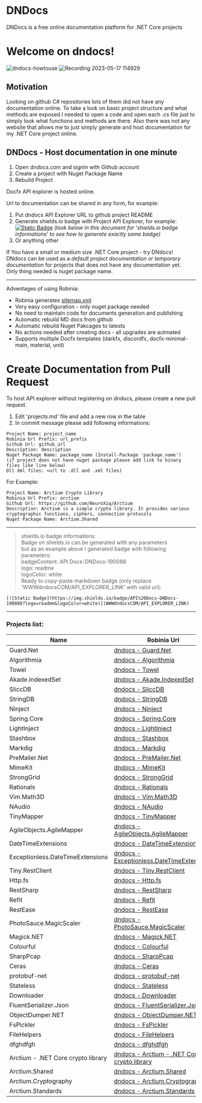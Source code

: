 # DNDocs
DNDocs is a free online documentation platform for .NET Core projects

# Welcome on dndocs!

![dndocs-howtouse](https://github.com/NeuroXiq/dndocs/assets/19374897/e6ae701d-02de-4116-870a-8cc7dcaf5c63)
![Recording 2023-05-17 114929](https://github.com/NeuroXiq/dndocs/assets/19374897/f8fbe700-3ef6-4110-b19d-ce9a07248e01)

## Motivation
Looking on github C# repositories lots of them did  not have any documentation online. To take a look on basic project structure
and what methods are exposed I needed to open a code and open each .cs file just to simply look what functions and methods are there.
Also there was not any website that allows me to just simply generate and host documentation for my .NET Core project online.


## DNDocs - Host documentation in one minute

1. Open dndocs.com and signin with Github account
2. Create a project with Nuget Package Name
3. Rebuild Project

Docfx API explorer is hosted online.

Url to documentation can be shared in any form, for example:
1. Put dndocs API Explorer URL to github project README 
2. Generate shields.io badge with Project API Explorer, for example: [![Static Badge](https://img.shields.io/badge/API%20Docs-DNDocs-190088?logo=readme&logoColor=white)](https://dndocs.com/d/arctium/api/Arctium.Standards.Connection.Tls.Tls13.API.Tls13ClientConfig.html) _(look below in this document for 'shields.io badge informations' to see how to generate exactly same badge)_
3. Or anything other

If You have a small or medium size .NET Core project - try DNdocs!\
DNdocs can be used as a *default project documentation* or *temporary documentation* for projects that does not have  any documentation yet.\
Only thing  needed is nuget package name.

---

Adventages of using Robinia:
- Robinia generates [sitemap.xml](https://dndocs.com/api/other/sitemaps/sitemap.xml)
- Very easy configuration - only nuget package needed
- No need to maintain code for documents generation and publishing
- Automatic rebuild MD docs from github
- Automatic rebuild Nuget Pakcages to latests
- No actions needed after creating docs - all upgrades are autmated
- Supports multiple Docfx templates (darkfx, discordfx, docfx-minimal-main, material, unit)

# Create Documentation from Pull Request
To host API explorer without registering on dndocs, please create a new pull request.
1. Edit 'projects.md' file and add a new row in the  table
2. In  commit  message please add following informations:

```
Project Name: project_name
Robinia Url Prefix: url_prefix
Github Url: github_url
Description: description
Nuget Package Name: package_name (Install-Package 'package_name')
(if project does not have nuget package please add link to binary files like line below)
Dll Xml files: <url to .dll and .xml files)
```

For Example:

```
Project Name: Arctium Crypto Library
Robinia Url Prefix: arctium
Github Url: https://github.com/NeuroXiq/Arctium
Description: Arctium is a simple crypto library. It provides various cryptographic functions, ciphers, connection protocols
Nuget Package Name: Arctium.Shared
```

---
> shields.io badge informations:\
> Badge on shields.io can be generated with any parameters\
> but as an example above I generated badge with following parameters:\
> badgeContent: API Docs-DNDocs-190088\
> logo: readme\
> logoColor: white\
> Ready to copy-paste markdown badge (only replace 'WWWdndocsCOM/API_EXPLORER_LINK' with valid url):

```
[![Static Badge](https://img.shields.io/badge/API%20Docs-DNDocs-190088?logo=readme&logoColor=white)](WWWdndocsCOM/API_EXPLORER_LINK)
```

---
### Projects list:

|Name|Robinia Url|Github|
|-|-|-|
|Guard.Net|[dndocs - Guard.Net](https://www.dndocs.com/d/guardnet/api/index.html)| [Github](Guard.Net)|
|Algorithmia|[dndocs - Algorithmia](https://www.dndocs.com/d/algorithmi/api/index.html)| [Github](https://github.com/SolutionsDesign/Algorithmia)|
|Towel |[dndocs - Towel ](https://www.dndocs.com/d/towel/api/index.html)| [Github](https://github.com/ZacharyPatten/Towel)|
|Akade.IndexedSet|[dndocs - Akade.IndexedSet](https://www.dndocs.com/d/akadeinde/api/index.html)| [Github](https://github.com/akade/Akade.IndexedSet)|
|SliccDB|[dndocs - SliccDB](https://www.dndocs.com/d/sliccdb/api/index.html)| [Github](https://github.com/pmikstacki/SliccDB)|
|StringDB|[dndocs - StringDB](https://www.dndocs.com/d/stringdb/api/index.html)| [Github](https://github.com/SirJosh3917/StringDB)|
|Ninject|[dndocs - Ninject](https://www.dndocs.com/d/ninject/api/index.html)| [Github](https://github.com/ninject/ninject)|
|Spring.Core|[dndocs - Spring.Core](https://www.dndocs.com/d/springcor/api/index.html)| [Github](https://github.com/spring-projects/spring-net)|
|LightInject |[dndocs - LightInject ](https://www.dndocs.com/d/lightinjec/api/index.html)| [Github](https://github.com/seesharper/LightInject)|
|Stashbox |[dndocs - Stashbox ](https://www.dndocs.com/d/stashbox/api/index.html)| [Github](https://github.com/z4kn4fein/stashbox)|
|Markdig |[dndocs - Markdig ](https://www.dndocs.com/d/markdig/api/index.html)| [Github](https://github.com/xoofx/markdig)|
|PreMailer.Net|[dndocs - PreMailer.Net](https://www.dndocs.com/d/premailer/api/index.html)| [Github](https://github.com/milkshakesoftware/PreMailer.Net)|
|MimeKit |[dndocs - MimeKit ](https://www.dndocs.com/d/mimekit/api/index.html)| [Github](https://github.com/jstedfast/MimeKit)|
|StrongGrid |[dndocs - StrongGrid ](https://www.dndocs.com/d/stronggrid/api/index.html)| [Github](https://github.com/Jericho/StrongGrid)|
|Rationals|[dndocs - Rationals](https://www.dndocs.com/d/rationals/api/index.html)| [Github](https://github.com/tompazourek/Rationals)|
|Vim.Math3D |[dndocs - Vim.Math3D ](https://www.dndocs.com/d/vimmathd/api/index.html)| [Github](https://github.com/vimaec/math3d)|
|NAudio |[dndocs - NAudio ](https://www.dndocs.com/d/naudio/api/index.html)| [Github](https://github.com/naudio/NAudio)|
|TinyMapper |[dndocs - TinyMapper ](https://www.dndocs.com/d/tinymapper/api/index.html)| [Github](https://github.com/TinyMapper/TinyMapper)|
|AgileObjects.AgileMapper|[dndocs - AgileObjects.AgileMapper](https://www.dndocs.com/d/agileobjec/api/index.html)| [Github](https://github.com/agileobjects/AgileMapper)|
|DateTimeExtensions|[dndocs - DateTimeExtensions](https://www.dndocs.com/d/datetimeex/api/index.html)| [Github](https://github.com/joaomatossilva/DateTimeExtensions)|
|Exceptionless.DateTimeExtensions|[dndocs - Exceptionless.DateTimeExtensions](https://www.dndocs.com/d/exceptionl/api/index.html)| [Github](https://github.com/exceptionless/Exceptionless.DateTimeExtensions)|
|Tiny.RestClient|[dndocs - Tiny.RestClient](https://www.dndocs.com/d/tinyrestc/api/index.html)| [Github](https://github.com/jgiacomini/Tiny.RestClient)|
|Http.fs|[dndocs - Http.fs](https://www.dndocs.com/d/httpfs/api/index.html)| [Github](https://github.com/haf/Http.fs)|
|RestSharp |[dndocs - RestSharp ](https://www.dndocs.com/d/restsharp/api/index.html)| [Github](https://github.com/restsharp/RestSharp)|
|Refit |[dndocs - Refit ](https://www.dndocs.com/d/refit/api/index.html)| [Github](https://github.com/reactiveui/refit)|
|RestEase |[dndocs - RestEase ](https://www.dndocs.com/d/restease/api/index.html)| [Github](https://github.com/canton7/RestEase)|
|PhotoSauce.MagicScaler|[dndocs - PhotoSauce.MagicScaler](https://www.dndocs.com/d/photosauce/api/index.html)| [Github](https://github.com/saucecontrol/PhotoSauce)|
|Magick.NET|[dndocs - Magick.NET](https://www.dndocs.com/d/magicknet/api/index.html)| [Github](https://github.com/dlemstra/Magick.NET)|
|Colourful |[dndocs - Colourful ](https://www.dndocs.com/d/colourful/api/index.html)| [Github](https://github.com/tompazourek/Colourful)|
|SharpPcap |[dndocs - SharpPcap ](https://www.dndocs.com/d/sharppcap/api/index.html)| [Github](https://github.com/dotpcap/sharppcap)|
|Ceras |[dndocs - Ceras ](https://www.dndocs.com/d/ceras/api/index.html)| [Github](https://github.com/rikimaru0345/Ceras)|
|protobuf-net|[dndocs - protobuf-net](https://www.dndocs.com/d/protobufn/api/index.html)| [Github](https://github.com/protobuf-net/protobuf-net)|
|Stateless |[dndocs - Stateless ](https://www.dndocs.com/d/stateless/api/index.html)| [Github](https://github.com/dotnet-state-machine/stateless)|
|Downloader |[dndocs - Downloader ](https://www.dndocs.com/d/downloader/api/index.html)| [Github](https://github.com/bezzad/Downloader)|
|FluentSerializer.Json|[dndocs - FluentSerializer.Json](https://www.dndocs.com/d/fluentseri/api/index.html)| [Github](https://github.com/Marvin-Brouwer/FluentSerializer#readme)|
|ObjectDumper.NET|[dndocs - ObjectDumper.NET](https://www.dndocs.com/d/objectdump/api/index.html)| [Github](https://github.com/thomasgalliker/ObjectDumper)|
|FsPickler |[dndocs - FsPickler ](https://www.dndocs.com/d/fspickler/api/index.html)| [Github](https://github.com/mbraceproject/FsPickler)|
|FileHelpers |[dndocs - FileHelpers ](https://www.dndocs.com/d/filehelper/api/index.html)| [Github](https://www.nuget.org/packages/FileHelpers/)|
|dfghdfgh|[dndocs - dfghdfgh](https://www.dndocs.com/d/dfghdfgh/api/index.html)| [Github](dfgh)|
|Arctium - .NET Core crypto library|[dndocs - Arctium - .NET Core crypto library](https://www.dndocs.com/d/arctium/api/index.html)| [Github](https://github.com/NeuroXiq/Arctium)|
|Arctium.Shared|[dndocs - Arctium.Shared](https://www.dndocs.com/d/arctium-shared/api/index.html)| [Github](https://github.com/NeuroXiq/Arctium)|
|Arctium.Cryptography|[dndocs - Arctium.Cryptography](https://www.dndocs.com/d/arctium-cryptography/api/index.html)| [Github](https://github.com/NeuroXiq/Arctium)|
|Arctium.Standards|[dndocs - Arctium.Standards](https://www.dndocs.com/d/arctium-standards/api/index.html)| [Github](https://github.com/NeuroXiq/Arctium)|
